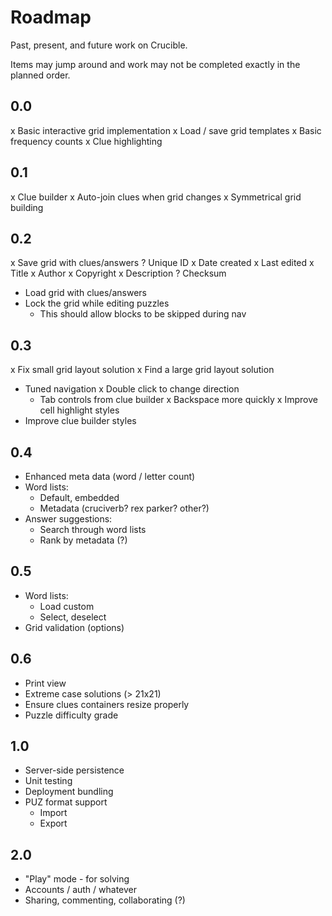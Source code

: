 Roadmap
===

Past, present, and future work on Crucible.

Items may jump around and work may not be completed exactly in the planned order.

## 0.0
 x Basic interactive grid implementation
 x Load / save grid templates
 x Basic frequency counts
 x Clue highlighting

## 0.1
 x Clue builder
 x Auto-join clues when grid changes
 x Symmetrical grid building

## 0.2
 x Save grid with clues/answers
    ? Unique ID
    x Date created
    x Last edited
    x Title
    x Author
    x Copyright
    x Description
    ? Checksum
 * Load grid with clues/answers
 * Lock the grid while editing puzzles
    - This should allow blocks to be skipped during nav

## 0.3
 x Fix small grid layout solution
 x Find a large grid layout solution
 * Tuned navigation
    x Double click to change direction
    - Tab controls from clue builder
    x Backspace more quickly
 x Improve cell highlight styles
 * Improve clue builder styles

## 0.4
 * Enhanced meta data (word / letter count)
 * Word lists:
    * Default, embedded
    * Metadata (cruciverb? rex parker? other?)
 * Answer suggestions:
    * Search through word lists
    * Rank by metadata (?)

## 0.5
 * Word lists:
    * Load custom
    * Select, deselect
 * Grid validation (options)

## 0.6
 * Print view
 * Extreme case solutions (> 21x21)
 * Ensure clues containers resize properly
 * Puzzle difficulty grade

## 1.0
 * Server-side persistence
 * Unit testing
 * Deployment bundling
 * PUZ format support
    - Import
    - Export

## 2.0
 * "Play" mode - for solving
 * Accounts / auth / whatever
 * Sharing, commenting, collaborating (?)
